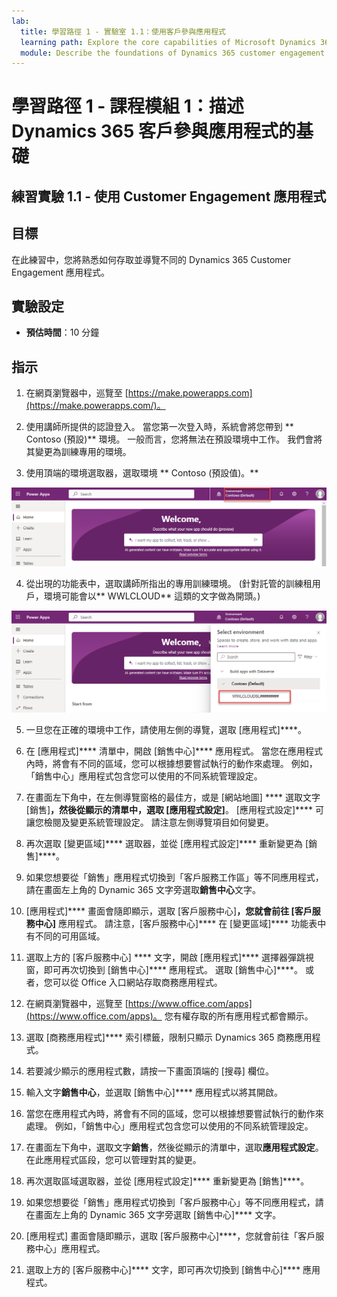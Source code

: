 ```yaml
---
lab:
  title: 學習路徑 1 - 實驗室 1.1：使用客戶參與應用程式
  learning path: Explore the core capabilities of Microsoft Dynamics 365 customer engagement apps
  module: Describe the foundations of Dynamics 365 customer engagement apps
---
```


學習路徑 1 - 課程模組 1：描述 Dynamics 365 客戶參與應用程式的基礎
========================

## 練習實驗 1.1 - 使用 Customer Engagement 應用程式 

## 目標

在此練習中，您將熟悉如何存取並導覽不同的 Dynamics 365 Customer Engagement 應用程式。 

## 實驗設定

  - **預估時間**：10 分鐘

## 指示

1. 在網頁瀏覽器中，巡覽至 [https://make.powerapps.com](https://make.powerapps.com/)。 

2. 使用講師所提供的認證登入。 當您第一次登入時，系統會將您帶到 ** Contoso (預設)** 環境。 一般而言，您將無法在預設環境中工作。 我們會將其變更為訓練專用的環境。 

3.  使用頂端的環境選取器，選取環境 ** Contoso (預設值)。** 

![選取環境](media/lab-11-work-with-customer-engagement-apps-01.png)

4. 從出現的功能表中，選取講師所指出的專用訓練環境。 (針對託管的訓練租用戶，環境可能會以** WWLCLOUD** 這類的文字做為開頭。)

![驗證環境](media/lab-11-work-with-customer-engagement-apps-02.png)

5. 一旦您在正確的環境中工作，請使用左側的導覽，選取 [應用程式]****。 

6. 在 [應用程式]**** 清單中，開啟 [銷售中心]**** 應用程式。 當您在應用程式內時，將會有不同的區域，您可以根據想要嘗試執行的動作來處理。 例如，「銷售中心」應用程式包含您可以使用的不同系統管理設定。

7. 在畫面左下角中，在左側導覽窗格的最佳方，或是 [網站地圖] **** 選取文字 [銷售]****，然後從顯示的清單中，選取 [應用程式設定]****。 [應用程式設定]**** 可讓您檢閱及變更系統管理設定。 請注意左側導覽項目如何變更。

8. 再次選取 [變更區域]**** 選取器，並從 [應用程式設定]**** 重新變更為 [銷售]****。

9. 如果您想要從「銷售」應用程式切換到「客戶服務工作區」等不同應用程式，請在畫面左上角的 Dynamic 365 文字旁選取**銷售中心**文字。

10.  [應用程式]**** 畫面會隨即顯示，選取 [客戶服務中心]****，您就會前往 [客戶服務中心]**** 應用程式。 請注意，[客戶服務中心]**** 在 [變更區域]**** 功能表中有不同的可用區域。

11. 選取上方的 [客戶服務中心] **** 文字，開啟 [應用程式]**** 選擇器彈跳視窗，即可再次切換到 [銷售中心]**** 應用程式。 選取 [銷售中心]****。
或者，您可以從 Office 入口網站存取商務應用程式。 

12. 在網頁瀏覽器中，巡覽至 [https://www.office.com/apps](https://www.office.com/apps)。 您有權存取的所有應用程式都會顯示。

13. 選取 [商務應用程式]**** 索引標籤，限制只顯示 Dynamics 365 商務應用程式。

14. 若要減少顯示的應用程式數，請按一下畫面頂端的 [搜尋] 欄位。

15. 輸入文字**銷售中心**，並選取 [銷售中心]**** 應用程式以將其開啟。

16. 當您在應用程式內時，將會有不同的區域，您可以根據想要嘗試執行的動作來處理。 例如，「銷售中心」應用程式包含您可以使用的不同系統管理設定。

17. 在畫面左下角中，選取文字**銷售**，然後從顯示的清單中，選取**應用程式設定**。 在此應用程式區段，您可以管理對其的變更。

18. 再次選取區域選取器，並從 [應用程式設定]**** 重新變更為 [銷售]****。

19. 如果您想要從「銷售」應用程式切換到「客戶服務中心」等不同應用程式，請在畫面左上角的 Dynamic 365 文字旁選取 [銷售中心]**** 文字。

20. [應用程式] 畫面會隨即顯示，選取 [客戶服務中心]****，您就會前往「客戶服務中心」應用程式。

21. 選取上方的 [客戶服務中心]**** 文字，即可再次切換到 [銷售中心]**** 應用程式。
